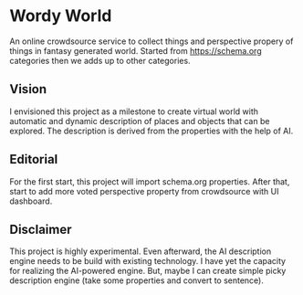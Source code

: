 # Wordy World
An online crowdsource service to collect things and perspective propery of things in fantasy generated world.
Started from https://schema.org categories then we adds up to other categories.

## Vision
I envisioned this project as a milestone to create virtual world with automatic and dynamic description 
of places and objects that can be explored. The description is derived from the properties with the help
of AI.

## Editorial
For the first start, this project will import schema.org properties.
After that, start to add more voted perspective property from crowdsource with UI dashboard.

## Disclaimer
This project is highly experimental. Even afterward, the AI description engine needs 
to be build with existing technology. I have yet the capacity for realizing the AI-powered engine.
But, maybe I can create simple picky description engine (take some properties and convert to sentence).
